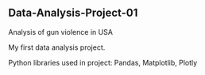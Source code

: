 ## Data-Analysis-Project-01
Analysis of gun violence in USA 

My first data analysis project.  

Python libraries used in project: Pandas, Matplotlib, Plotly




